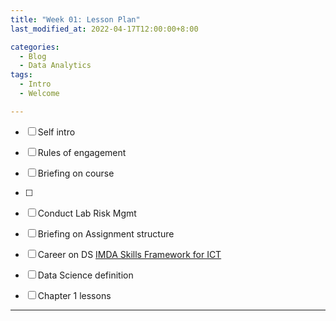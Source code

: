 ```yaml
---
title: "Week 01: Lesson Plan"
last_modified_at: 2022-04-17T12:00:00+8:00

categories:
  - Blog
  - Data Analytics
tags:
  - Intro
  - Welcome

---
```



- [ ] Self intro

- [ ] Rules of engagement
- [ ] Briefing on course 
- [ ] 
- [ ] Conduct Lab Risk Mgmt
- [ ] Briefing on Assignment
structure
- [ ] Career on DS [IMDA Skills Framework for ICT](https://www.imda.gov.sg/cwp/assets/imtalent/skills-framework-for-ict/index.html)
- [ ] Data Science definition
- [ ] Chapter 1 lessons

---

